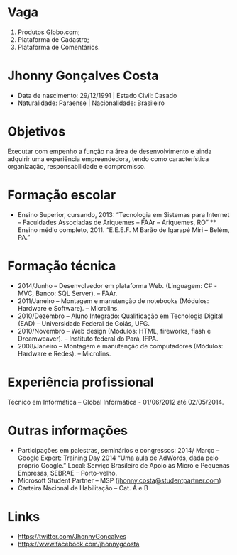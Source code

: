Vaga
====

1. Produtos Globo.com;
2. Plataforma de Cadastro;
3. Plataforma de Comentários.


Jhonny Gonçalves Costa
==
* Data de nascimento: 29/12/1991   |   Estado Civil: Casado
* Naturalidade: Paraense           |   Nacionalidade: Brasileiro

Objetivos
=
Executar com empenho a função na área de desenvolvimento e ainda adquirir uma experiência
empreendedora, tendo como característica organização, responsabilidade e compromisso.

Formação escolar
=
* Ensino Superior, cursando, 2013: “Tecnologia em Sistemas para Internet – Faculdades Associadas
de Ariquemes – FAAr – Ariquemes, RO”
** Ensino médio completo, 2011. “E.E.E.F. M Barão de Igarapé Miri – Belém, PA.”

Formação técnica
=
* 2014/Junho – Desenvolvedor em plataforma Web. (Linguagem: C# - MVC, Banco: SQL Server).
– FAAr.
* 2011/Janeiro – Montagem e manutenção de notebooks (Módulos: Hardware e Software).
– Microlins.
* 2010/Dezembro – Aluno Integrado: Qualificação em Tecnologia Digital (EAD)
– Universidade Federal de Goiás, UFG.
* 2010/Novembro – Web design (Módulos: HTML, fireworks, flash e Dreamweaver).
– Instituto federal do Pará, IFPA.
* 2008/Janeiro – Montagem e manutenção de computadores (Módulos: Hardware e Redes).
– Microlins.

Experiência profissional
=
Técnico em Informática – Global Informática - 01/06/2012 até 02/05/2014.

Outras informações
=
* Participações em palestras, seminários e congressos:
2014/ Março – Google Expert: Training Day 2014
“Uma aula de AdWords, dada pelo próprio Google.”
Local: Serviço Brasileiro de Apoio às Micro e Pequenas Empresas,
SEBRAE – Porto-velho.
* Microsoft Student Partner – MSP (jhonny.costa@studentpartner.com)
* Carteira Nacional de Habilitação – Cat. A e B

Links
=
* https://twitter.com/JhonnyGoncalves
* https://www.facebook.com/jhonnygcosta
